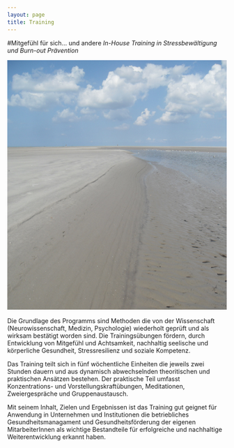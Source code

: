 ```yaml
---
layout: page
title: Training
---
```


#Mitgefühl für sich... und andere
*In-House Training in Stressbewältigung und Burn-out Prävention*

![Bild zu Training](/images/training.jpg)

Die Grundlage des Programms sind Methoden die  von der  Wissenschaft  (Neurowissenschaft, 
Medizin, Psychologie) wiederholt geprüft und  als wirksam bestätigt worden sind. Die Trainingsübungen fördern, durch Entwicklung von Mitgefühl und Achtsamkeit, nachhaltig seelische und körperliche Gesundheit, Stressresilienz und soziale Kompetenz. 

Das Training teilt sich in fünf  wöchentliche Einheiten die jeweils zwei Stunden dauern und aus dynamisch
abwechselnden theoritischen und praktischen Ansätzen bestehen. Der praktische Teil umfasst Konzentrations- und
Vorstellungskraftübungen, Meditationen, Zweiergespräche und Gruppenaustausch.

Mit seinem Inhalt, Zielen und Ergebnissen ist das Training gut geignet für Anwendung in Unternehmen und Institutionen die betriebliches Gesundheitsmanagament und Gesundheitsförderung der eigenen MitarbeiterInnen als wichtige Bestandteile für erfolgreiche und nachhaltige Weiterentwicklung erkannt haben.

